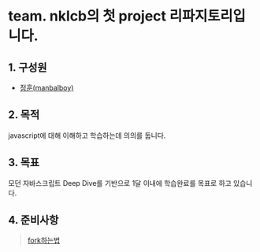 # team. nklcb의 첫 project 리파지토리입니다.

## 1. 구성원
 - [정훈(manbalboy)](https://github.com/manbalboy)

## 2. 목적
javascript에 대해 이해하고 학습하는데 의의를 둡니다.

## 3. 목표 
모던 자바스크립트 Deep Dive를 기반으로 1달 이내에 학습완료를 목표로 하고 있습니다.

## 4. 준비사항

> [fork하는법](https://github.com/manbalboy/nklcb-deep-dive-javascript/blob/master/doc/1.fork.md)
